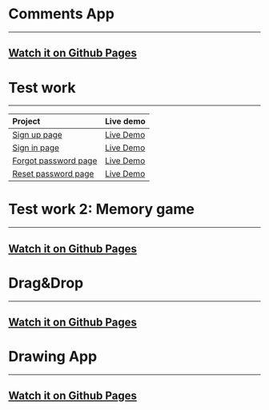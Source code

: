 # Comments App

---

## [Watch it on Github Pages](https://didyks.github.io/pllug/lesson-6)

# Test work

---

| Project                                                                                            | Live demo                                                                  |
| :------------------------------------------------------------------------------------------------- | :------------------------------------------------------------------------- |
| [Sign up page](https://github.com/DidykS/pllug/tree/master/test-work/sign-up-page)                 | [Live Demo](https://didyks.github.io/pllug/test-work/sign-up-page)         |
| [Sign in page](https://github.com/DidykS/pllug/tree/master/test-work/sign-in-page)                 | [Live Demo](https://didyks.github.io/pllug/test-work/sign-in-page)         |
| [Forgot password page](https://github.com/DidykS/pllug/tree/master/test-work/forgot-password-page) | [Live Demo](https://didyks.github.io/pllug/test-work/forgot-password-page) |
| [Reset password page](https://github.com/DidykS/pllug/tree/master/test-work/reset-password-page)   | [Live Demo](https://didyks.github.io/pllug/test-work/reset-password-page)  |

# Test work 2: Memory game

---

## [Watch it on Github Pages](https://didyks.github.io/pllug/test-work-memory-game)

# Drag&Drop

---

## [Watch it on Github Pages](https://didyks.github.io/pllug/drag-n-drop)

# Drawing App

---

## [Watch it on Github Pages](https://didyks.github.io/pllug/drawing-app)
